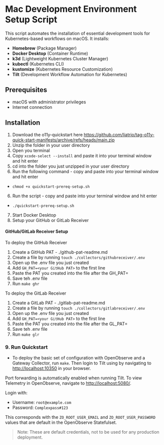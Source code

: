 # Mac Development Environment Setup Script

This script automates the installation of essential development tools for Kubernetes-based workflows on macOS. It installs:

- **Homebrew** (Package Manager)
- **Docker Desktop** (Container Runtime)
- **k3d** (Lightweight Kubernetes Cluster Manager)
- **kubectl** (Kubernetes CLI)
- **kustomize** (Kubernetes Resource Customization)
- **Tilt** (Development Workflow Automation for Kubernetes)

## Prerequisites

- macOS with administrator privileges
- Internet connection

## Installation

1. Download the o11y-quickstart here https://github.com/liatrio/tag-o11y-quick-start-manifests/archive/refs/heads/main.zip
2. Unzip the folder in your user directory
3. Open you terminal
4. Copy `xcode-select --install` and paste it into your terminal window and hit enter
4. cd into the folder you just unzipped in your user directory
5. Run the following command - copy and paste into your terminal window and hit enter
- `chmod +x quickstart-prereq-setup.sh`
6. Run the script - copy and paste into your terminal window and hit enter
- `./quickstart-prereq-setup.sh`
7. Start Docker Desktop
8. Setup your GitHub or GitLab Receiver

#### GitHub/GitLab  Receiver Setup

To deploy the GitHub Receiver

1. Create a GitHub PAT - ./github-pat-readme.md
2. Create a file by running `touch ./collectors/githubreceiver/.env`
3. Open up the .env file you just created
4. Add `GH_PAT=<your GitHub PAT>` to the first line
5. Paste the PAT you created into the file after the GH_PAT=
6. Save teh .env file
7. Run `make ghr`

To deploy the GitLab Receiver

1. Create a GitLab PAT - ./gitlab-pat-readme.md
2. Create a file by running `touch ./collectors/gitlabreceiver/.env`
3. Open up the .env file you just created
4. Add `GH_PAT=<your GitHub PAT>` to the first line
5. Paste the PAT you created into the file after the GL_PAT=
6. Save teh .env file
7. Run `make glr`

### 9. Run Quickstart

- To deploy the basic set of configuration with OpenObserve and a Gateway
Collector, run `make`. Then login to Tilt using by navigating to
[http://localhost:10350](http://localhost:10350) in your browser.

Port forwarding is automatically enabled when running Tilt. To view Telemetry
in OpenObserve, navigate to [http://localhost:5080/](http://localhost:5080/).

Login with:

- Username: `root@example.com`
- Password: `Complexpass#123`

This corresponds with the `ZO_ROOT_USER_EMAIL` and `ZO_ROOT_USER_PASSWORD`
values that are default in the OpenObserve Statefulset.

> Note: These are default credentials, not to be used for any production
> deployment.


